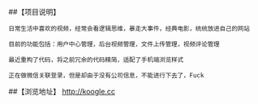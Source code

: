 ##【项目说明】

    日常生活中喜欢的视频，经常会看逻辑思维，暴走大事件，经典电影，统统放进自己的网站

    目前的功能包括：用户中心管理，后台视频管理，文件上传管理，视频评论管理

    最近重构了代码，将之前冗余的代码精简，适配了手机端浏览样式

    正在做微信关联登录，但是却由于没有公司信息，不能进行下去了，Fuck

##【浏览地址】
    http://koogle.cc
